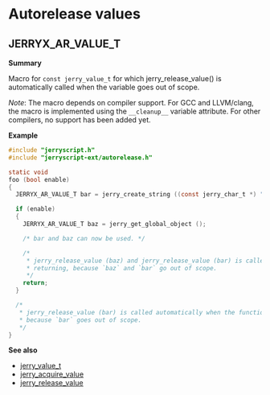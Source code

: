 #  Autorelease values

## JERRYX_AR_VALUE_T

**Summary**

Macro for `const jerry_value_t` for which jerry_release_value() is
automatically called when the variable goes out of scope.

*Note*: The macro depends on compiler support. For GCC and LLVM/clang, the macro is implemented
using the `__cleanup__` variable attribute. For other compilers, no support has been added yet.

**Example**

[doctest]: # (test="compile", name="11.EXT-REFERENCE-AUTORELEASE.c")

```c
#include "jerryscript.h"
#include "jerryscript-ext/autorelease.h"

static void
foo (bool enable)
{
  JERRYX_AR_VALUE_T bar = jerry_create_string ((const jerry_char_t *) "...");

  if (enable)
  {
    JERRYX_AR_VALUE_T baz = jerry_get_global_object ();

    /* bar and baz can now be used. */

    /*
     * jerry_release_value (baz) and jerry_release_value (bar) is called automatically before
     * returning, because `baz` and `bar` go out of scope.
     */
    return;
  }

  /*
   * jerry_release_value (bar) is called automatically when the function returns,
   * because `bar` goes out of scope.
   */
}
```

**See also**

- [jerry_value_t](../docs/02.API-REFERENCE.md#jerry_value_t)
- [jerry_acquire_value](../docs/02.API-REFERENCE.md#jerry_acquire_value)
- [jerry_release_value](../docs/02.API-REFERENCE.md#jerry_release_value)
